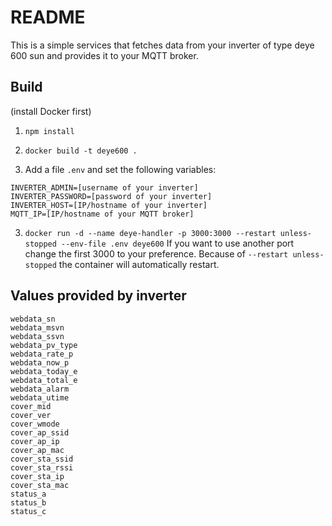 # README

This is a simple services that fetches data from your inverter of type deye 600 sun
and provides it to your MQTT broker.

## Build

(install Docker first)

1. `npm install`

2. `docker build -t deye600 .`

3. Add a file `.env` and set the following variables:

```
INVERTER_ADMIN=[username of your inverter]
INVERTER_PASSWORD=[password of your inverter]
INVERTER_HOST=[IP/hostname of your inverter]
MQTT_IP=[IP/hostname of your MQTT broker]
```

3. `docker run -d --name deye-handler -p 3000:3000 --restart unless-stopped --env-file .env deye600`
   If you want to use another port change the first 3000 to your preference.
   Because of `--restart unless-stopped` the container will automatically restart.

## Values provided by inverter

```
webdata_sn
webdata_msvn
webdata_ssvn
webdata_pv_type
webdata_rate_p
webdata_now_p
webdata_today_e
webdata_total_e
webdata_alarm
webdata_utime
cover_mid
cover_ver
cover_wmode
cover_ap_ssid
cover_ap_ip
cover_ap_mac
cover_sta_ssid
cover_sta_rssi
cover_sta_ip
cover_sta_mac
status_a
status_b
status_c
```
